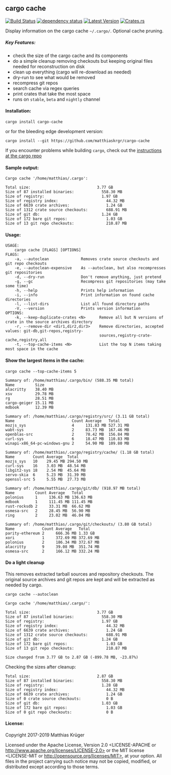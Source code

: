 ## cargo cache

[![Build Status](https://travis-ci.org/matthiaskrgr/cargo-cache.svg?branch=master)](https://travis-ci.org/matthiaskrgr/cargo-cache)
[![dependency status](https://deps.rs/repo/github/matthiaskrgr/cargo-cache/status.svg)](https://deps.rs/repo/github/matthiaskrgr/cargo-cache)
[![Latest Version](https://img.shields.io/crates/v/cargo-cache.svg)](https://crates.io/crates/cargo-cache)
[![Crates.rs](https://img.shields.io/badge/crates.rs-gray.svg)](https://crates.rs/crates/cargo-cache)

Display information on the cargo cache `~/.cargo/`. Optional cache pruning.

##### Key Features:
* check the size of the cargo cache and its components
* do a simple cleanup removing checkouts but keeping original files needed for reconstruction on disk
* clean up everything (cargo will re-download as needed)
* dry-run to see what would be removed
* recompress git repos
* search cache via regex queries
* print crates that take the most space
* runs on `stable`, `beta` and `nightly` channel

#### Installation:
```cargo install cargo-cache```

or for the bleeding edge development version:

```cargo install --git https://github.com/matthiaskrgr/cargo-cache```

If you encounter problems while building `cargo`, check out the [instructions
at the cargo repo](https://github.com/rust-lang/cargo#compiling-from-source)

#### Sample output:
````
Cargo cache '/home/matthias/.cargo':

Total size:                             3.77 GB
Size of 87 installed binaries:            558.30 MB
Size of registry:                         1.97 GB
Size of registry index:                     44.32 MB
Size of 6639 crate archives:                1.24 GB
Size of 1312 crate source checkouts:        688.91 MB
Size of git db:                           1.24 GB
Size of 172 bare git repos:                 1.03 GB
Size of 13 git repo checkouts:              210.87 MB
````

#### Usage:
````
USAGE:
    cargo cache [FLAGS] [OPTIONS]
FLAGS:
    -a, --autoclean              Removes crate source checkouts and git repo checkouts
    -e, --autoclean-expensive    As --autoclean, but also recompresses git repositories
    -d, --dry-run                Don't remove anything, just pretend
    -g, --gc                     Recompress git repositories (may take some time)
    -h, --help                   Prints help information
    -i, --info                   Print information on found cache directories
    -l, --list-dirs              List all found directory paths
    -V, --version                Prints version information
OPTIONS:
    -k, --keep-duplicate-crates <N>      Remove all but N versions of crate in the source archives directory
    -r, --remove-dir <dir1,dir2,dir3>    Remove directories, accepted values: git-db,git-repos,registry-
                                         sources,registry-crate-cache,registry,all
    -t, --top-cache-items <N>            List the top N items taking most space in the cache
````

#### Show the largest items in the cache:
````
cargo cache --top-cache-items 5

Summary of: /home/matthias/.cargo/bin/ (588.35 MB total)
Name         Size
alacritty    38.40 MB
xsv          29.78 MB
rg           28.51 MB
cargo-geiger 15.11 MB
mdbook       12.39 MB

Summary of: /home/matthias/.cargo/registry/src/ (3.11 GB total)
Name                         Count Average   Total
mozjs_sys                    4     131.83 MB 527.31 MB
wabt-sys                     2     83.73 MB  167.46 MB
openblas-src                 2     78.42 MB  156.84 MB
curl-sys                     6     18.47 MB  110.83 MB
winapi-x86_64-pc-windows-gnu 2     54.90 MB  109.80 MB

Summary of: /home/matthias/.cargo/registry/cache/ (1.18 GB total)
Name        Count Average  Total
mozjs_sys   10    29.45 MB 294.50 MB
curl-sys    16    3.03 MB  48.54 MB
libgit2-sys 18    2.54 MB  45.64 MB
servo-skia  6     5.23 MB  31.39 MB
openssl-src 5     5.55 MB  27.73 MB

Summary of: /home/matthias/.cargo/git/db/ (918.97 MB total)
Name         Count Average   Total
polonius     1     136.63 MB 136.63 MB
mdbook       1     111.45 MB 111.45 MB
rust-rocksdb 2     33.31 MB  66.62 MB
osmesa-src   2     28.45 MB  56.90 MB
ring         2     23.02 MB  46.04 MB

Summary of: /home/matthias/.cargo/git/checkouts/ (3.80 GB total)
Name            Count Average   Total
parity-ethereum 2     666.36 MB 1.33 GB
xori            1     372.69 MB 372.69 MB
polonius        2     186.34 MB 372.67 MB
alacritty       9     39.08 MB  351.74 MB
osmesa-src      2     166.12 MB 332.24 MB
````
#### Do a light cleanup
This removes extracted tarball sources and repository checkouts.
The original source archives and git repos are kept and will be extracted as needed by cargo.
````
cargo cache --autoclean

Cargo cache '/home/matthias/.cargo/':

Total size:                             3.77 GB
Size of 87 installed binaries:            558.30 MB
Size of registry:                         1.97 GB
Size of registry index:                     44.32 MB
Size of 6639 crate archives:                1.24 GB
Size of 1312 crate source checkouts:        688.91 MB
Size of git db:                           1.24 GB
Size of 172 bare git repos:                 1.03 GB
Size of 13 git repo checkouts:              210.87 MB

Size changed from 3.77 GB to 2.87 GB (-899.78 MB, -23.87%)
````
Checking the sizes after cleanup:
````
Total size:                             2.87 GB
Size of 87 installed binaries:            558.30 MB
Size of registry:                         1.28 GB
Size of registry index:                     44.32 MB
Size of 6639 crate archives:                1.24 GB
Size of 0 crate source checkouts:           0 B
Size of git db:                           1.03 GB
Size of 172 bare git repos:                 1.03 GB
Size of 0 git repo checkouts:               0 B
````

#### License:

Copyright 2017-2019 Matthias Krüger

Licensed under the Apache License, Version 2.0 <LICENSE-APACHE or
http://www.apache.org/licenses/LICENSE-2.0> or the MIT license
<LICENSE-MIT or http://opensource.org/licenses/MIT>, at your
option. All files in the project carrying such notice may not be
copied, modified, or distributed except according to those terms.
